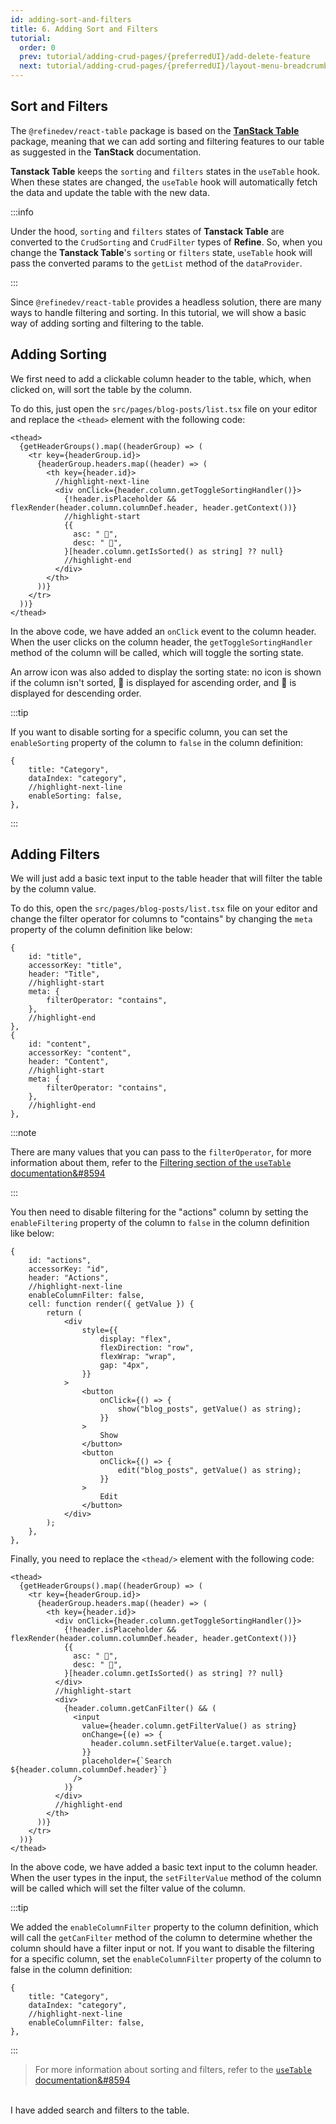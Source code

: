 ```yaml
---
id: adding-sort-and-filters
title: 6. Adding Sort and Filters
tutorial:
  order: 0
  prev: tutorial/adding-crud-pages/{preferredUI}/add-delete-feature
  next: tutorial/adding-crud-pages/{preferredUI}/layout-menu-breadcrumb
---
```


## Sort and Filters

The `@refinedev/react-table` package is based on the [**TanStack Table**](https://tanstack.com/table/v8) package, meaning that we can add sorting and filtering features to our table as suggested in the **TanStack** documentation.

**Tanstack Table** keeps the `sorting` and `filters` states in the `useTable` hook. When these states are changed, the `useTable` hook will automatically fetch the data and update the table with the new data.

:::info

Under the hood, `sorting` and `filters` states of **Tanstack Table** are converted to the `CrudSorting` and `CrudFilter` types of **Refine**. So, when you change the **Tanstack Table**'s `sorting` or `filters` state, `useTable` hook will pass the converted params to the `getList` method of the `dataProvider`.

:::

Since `@refinedev/react-table` provides a headless solution, there are many ways to handle filtering and sorting. In this tutorial, we will show a basic way of adding sorting and filtering to the table.

## Adding Sorting

We first need to add a clickable column header to the table, which, when clicked on, will sort the table by the column.

To do this, just open the `src/pages/blog-posts/list.tsx` file on your editor and replace the `<thead>` element with the following code:

```tsx title="src/pages/blog-posts/list.tsx"
<thead>
  {getHeaderGroups().map((headerGroup) => (
    <tr key={headerGroup.id}>
      {headerGroup.headers.map((header) => (
        <th key={header.id}>
          //highlight-next-line
          <div onClick={header.column.getToggleSortingHandler()}>
            {!header.isPlaceholder && flexRender(header.column.columnDef.header, header.getContext())}
            //highlight-start
            {{
              asc: " 🔼",
              desc: " 🔽",
            }[header.column.getIsSorted() as string] ?? null}
            //highlight-end
          </div>
        </th>
      ))}
    </tr>
  ))}
</thead>
```

In the above code, we have added an `onClick` event to the column header. When the user clicks on the column header, the `getToggleSortingHandler` method of the column will be called, which will toggle the sorting state.

An arrow icon was also added to display the sorting state: no icon is shown if the column isn't sorted, 🔼 is displayed for ascending order, and 🔽 is displayed for descending order.

:::tip

If you want to disable sorting for a specific column, you can set the `enableSorting` property of the column to `false` in the column definition:

```tsx
{
    title: "Category",
    dataIndex: "category",
    //highlight-next-line
    enableSorting: false,
},
```

:::

## Adding Filters

We will just add a basic text input to the table header that will filter the table by the column value.

To do this, open the `src/pages/blog-posts/list.tsx` file on your editor and change the filter operator for columns to "contains" by changing the `meta` property of the column definition like below:

```tsx
{
    id: "title",
    accessorKey: "title",
    header: "Title",
    //highlight-start
    meta: {
        filterOperator: "contains",
    },
    //highlight-end
},
{
    id: "content",
    accessorKey: "content",
    header: "Content",
    //highlight-start
    meta: {
        filterOperator: "contains",
    },
    //highlight-end
},
```

:::note

There are many values that you can pass to the `filterOperator`, for more information about them, refer to the [Filtering section of the `useTable` documentation&#8594](/docs/packages/list-of-packages#filtering)

:::

You then need to disable filtering for the "actions" column by setting the `enableFiltering` property of the column to `false` in the column definition like below:

```tsx
{
    id: "actions",
    accessorKey: "id",
    header: "Actions",
    //highlight-next-line
    enableColumnFilter: false,
    cell: function render({ getValue }) {
        return (
            <div
                style={{
                    display: "flex",
                    flexDirection: "row",
                    flexWrap: "wrap",
                    gap: "4px",
                }}
            >
                <button
                    onClick={() => {
                        show("blog_posts", getValue() as string);
                    }}
                >
                    Show
                </button>
                <button
                    onClick={() => {
                        edit("blog_posts", getValue() as string);
                    }}
                >
                    Edit
                </button>
            </div>
        );
    },
},
```

Finally, you need to replace the `<thead/>` element with the following code:

```tsx
<thead>
  {getHeaderGroups().map((headerGroup) => (
    <tr key={headerGroup.id}>
      {headerGroup.headers.map((header) => (
        <th key={header.id}>
          <div onClick={header.column.getToggleSortingHandler()}>
            {!header.isPlaceholder && flexRender(header.column.columnDef.header, header.getContext())}
            {{
              asc: " 🔼",
              desc: " 🔽",
            }[header.column.getIsSorted() as string] ?? null}
          </div>
          //highlight-start
          <div>
            {header.column.getCanFilter() && (
              <input
                value={header.column.getFilterValue() as string}
                onChange={(e) => {
                  header.column.setFilterValue(e.target.value);
                }}
                placeholder={`Search ${header.column.columnDef.header}`}
              />
            )}
          </div>
          //highlight-end
        </th>
      ))}
    </tr>
  ))}
</thead>
```

In the above code, we have added a basic text input to the column header. When the user types in the input, the `setFilterValue` method of the column will be called which will set the filter value of the column.

:::tip

We added the `enableColumnFilter` property to the column definition, which will call the `getCanFilter` method of the column to determine whether the column should have a filter input or not. If you want to disable the filtering for a specific column, set the `enableColumnFilter` property of the column to false in the column definition:

```tsx
{
    title: "Category",
    dataIndex: "category",
    //highlight-next-line
    enableColumnFilter: false,
},
```

:::

> For more information about sorting and filters, refer to the [`useTable` documentation&#8594](/docs/packages/list-of-packages)

<br />

<Checklist>

<ChecklistItem id="add-search-and-filters-headless">
I have added search and filters to the table.
</ChecklistItem>

</Checklist>
